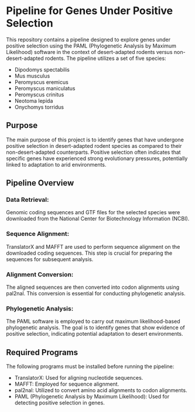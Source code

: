 # **Pipeline for Genes Under Positive Selection**

This repository contains a pipeline designed to explore genes under positive selection using the PAML (Phylogenetic Analysis by Maximum Likelihood) software in the context of desert-adapted rodents versus non-desert-adapted rodents. The pipeline utilizes a set of five species:

- Dipodomys spectabilis
- Mus musculus
- Peromyscus eremicus
- Peromyscus maniculatus
- Peromyscus crinitus
- Neotoma lepida
- Onychomys torridus

## **Purpose**
The main purpose of this project is to identify genes that have undergone positive selection in desert-adapted rodent species as compared to their non-desert-adapted counterparts. Positive selection often indicates that specific genes have experienced strong evolutionary pressures, potentially linked to adaptation to arid environments.

## **Pipeline Overview**
### **Data Retrieval:** 
Genomic coding sequences and GTF files for the selected species were downloaded from the National Center for Biotechnology Information (NCBI).

### **Sequence Alignment:**
TranslatorX and MAFFT are used to perform sequence alignment on the downloaded coding sequences. This step is crucial for preparing the sequences for subsequent analysis.

### **Alignment Conversion:** 
The aligned sequences are then converted into codon alignments using pal2nal. This conversion is essential for conducting phylogenetic analysis.

### **Phylogenetic Analysis:** 
The PAML software is employed to carry out maximum likelihood-based phylogenetic analysis. The goal is to identify genes that show evidence of positive selection, indicating potential adaptation to desert environments.

## **Required Programs**
The following programs must be installed before running the pipeline:

- TranslatorX: Used for aligning nucleotide sequences.
- MAFFT: Employed for sequence alignment.
- pal2nal: Utilized to convert amino acid alignments to codon alignments.
- PAML (Phylogenetic Analysis by Maximum Likelihood): Used for detecting positive selection in genes.
